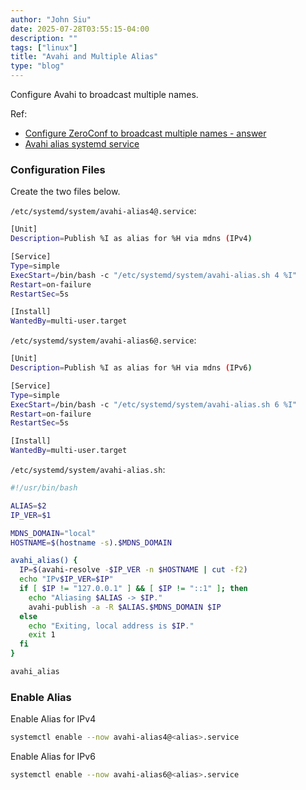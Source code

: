 ```yaml
---
author: "John Siu"
date: 2025-07-28T03:55:15-04:00
description: ""
tags: ["linux"]
title: "Avahi and Multiple Alias"
type: "blog"
---
```

Configure Avahi to broadcast multiple names.
<!--more-->

Ref:
- [Configure ZeroConf to broadcast multiple names - answer](https://serverfault.com/a/986437/138643)
- [Avahi alias systemd service](https://gist.github.com/tomslominski/9d507acd4036952d65b2364d3750fb36)

### Configuration Files

Create the two files below.

`/etc/systemd/system/avahi-alias4@.service`:

```sh
[Unit]
Description=Publish %I as alias for %H via mdns (IPv4)

[Service]
Type=simple
ExecStart=/bin/bash -c "/etc/systemd/system/avahi-alias.sh 4 %I"
Restart=on-failure
RestartSec=5s

[Install]
WantedBy=multi-user.target
```

`/etc/systemd/system/avahi-alias6@.service`:

```sh
[Unit]
Description=Publish %I as alias for %H via mdns (IPv6)

[Service]
Type=simple
ExecStart=/bin/bash -c "/etc/systemd/system/avahi-alias.sh 6 %I"
Restart=on-failure
RestartSec=5s

[Install]
WantedBy=multi-user.target
```

`/etc/systemd/system/avahi-alias.sh`:

```sh
#!/usr/bin/bash

ALIAS=$2
IP_VER=$1

MDNS_DOMAIN="local"
HOSTNAME=$(hostname -s).$MDNS_DOMAIN

avahi_alias() {
  IP=$(avahi-resolve -$IP_VER -n $HOSTNAME | cut -f2)
  echo "IPv$IP_VER=$IP"
  if [ $IP != "127.0.0.1" ] && [ $IP != "::1" ]; then
    echo "Aliasing $ALIAS -> $IP."
    avahi-publish -a -R $ALIAS.$MDNS_DOMAIN $IP
  else
    echo "Exiting, local address is $IP."
    exit 1
  fi
}

avahi_alias
```

### Enable Alias

Enable Alias for IPv4
```sh
systemctl enable --now avahi-alias4@<alias>.service
```

Enable Alias for IPv6
```sh
systemctl enable --now avahi-alias6@<alias>.service
```
